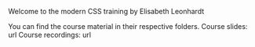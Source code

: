 Welcome to the modern CSS training by Elisabeth Leonhardt

You can find the course material in their respective folders.
Course slides: url
Course recordings: url